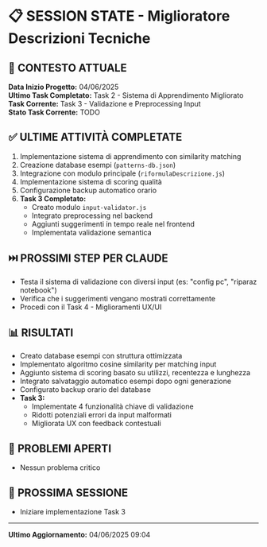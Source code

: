 # 📋 SESSION STATE - Miglioratore Descrizioni Tecniche

## 🧠 CONTESTO ATTUALE
**Data Inizio Progetto:** 04/06/2025  
**Ultimo Task Completato:** Task 2 - Sistema di Apprendimento Migliorato  
**Task Corrente:** Task 3 - Validazione e Preprocessing Input  
**Stato Task Corrente:** TODO  

## ✅ ULTIME ATTIVITÀ COMPLETATE
1. Implementazione sistema di apprendimento con similarity matching
2. Creazione database esempi (`patterns-db.json`)
3. Integrazione con modulo principale (`riformulaDescrizione.js`)
4. Implementazione sistema di scoring qualità
5. Configurazione backup automatico orario
6. **Task 3 Completato:**
   - Creato modulo `input-validator.js`
   - Integrato preprocessing nel backend
   - Aggiunti suggerimenti in tempo reale nel frontend
   - Implementata validazione semantica

## ⏭️ PROSSIMI STEP PER CLAUDE
- Testa il sistema di validazione con diversi input (es: "config pc", "riparaz notebook")
- Verifica che i suggerimenti vengano mostrati correttamente
- Procedi con il Task 4 - Miglioramenti UX/UI

## 📊 RISULTATI
- Creato database esempi con struttura ottimizzata
- Implementato algoritmo cosine similarity per matching input
- Aggiunto sistema di scoring basato su utilizzi, recentezza e lunghezza
- Integrato salvataggio automatico esempi dopo ogni generazione
- Configurato backup orario del database
- **Task 3:**
  - Implementate 4 funzionalità chiave di validazione
  - Ridotti potenziali errori da input malformati
  - Migliorata UX con feedback contestuali

## 🚧 PROBLEMI APERTI
- Nessun problema critico

## 📅 PROSSIMA SESSIONE
- Iniziare implementazione Task 3

---

**Ultimo Aggiornamento:** 04/06/2025 09:04
